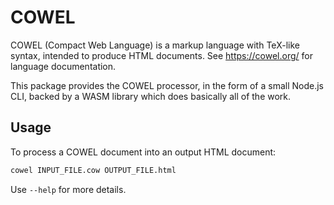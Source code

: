 # COWEL

COWEL (Compact Web Language) is a markup language
with TeX-like syntax,
intended to produce HTML documents.
See <https://cowel.org/> for language documentation.

This package provides the COWEL processor,
in the form of a small Node.js CLI,
backed by a WASM library which does basically all of the work.

## Usage

To process a COWEL document into an output HTML document:

```sh
cowel INPUT_FILE.cow OUTPUT_FILE.html
```

Use `--help` for more details.
